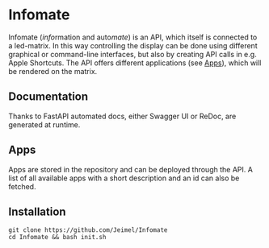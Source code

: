 # Infomate
Infomate (*info*rmation and auto*mate*) is an API, which itself is connected to a led-matrix. In this way controlling the display can be done using different graphical or command-line interfaces, but also by creating API calls in e.g. Apple Shortcuts. The API offers different applications (see [Apps](#Apps)), which will be rendered on the matrix.

## Documentation
Thanks to FastAPI automated docs, either Swagger UI or ReDoc, are generated at runtime.

## Apps
Apps are stored in the repository and can be deployed through the API. A list of all available apps with a short description and an id can also be fetched.

## Installation
```shell
git clone https://github.com/Jeimel/Infomate
cd Infomate && bash init.sh
```
